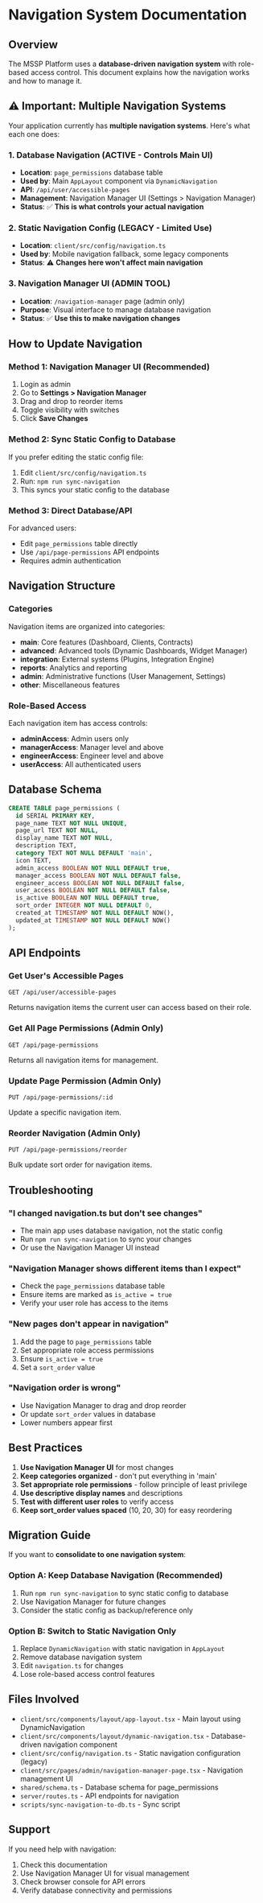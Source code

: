 # Navigation System Documentation

## Overview

The MSSP Platform uses a **database-driven navigation system** with role-based access control. This document explains how the navigation works and how to manage it.

## ⚠️ Important: Multiple Navigation Systems

Your application currently has **multiple navigation systems**. Here's what each one does:

### 1. **Database Navigation** (ACTIVE - Controls Main UI)
- **Location**: `page_permissions` database table
- **Used by**: Main `AppLayout` component via `DynamicNavigation`
- **API**: `/api/user/accessible-pages`
- **Management**: Navigation Manager UI (Settings > Navigation Manager)
- **Status**: ✅ **This is what controls your actual navigation**

### 2. **Static Navigation Config** (LEGACY - Limited Use)
- **Location**: `client/src/config/navigation.ts`
- **Used by**: Mobile navigation fallback, some legacy components
- **Status**: ⚠️ **Changes here won't affect main navigation**

### 3. **Navigation Manager UI** (ADMIN TOOL)
- **Location**: `/navigation-manager` page (admin only)
- **Purpose**: Visual interface to manage database navigation
- **Status**: ✅ **Use this to make navigation changes**

## How to Update Navigation

### Method 1: Navigation Manager UI (Recommended)
1. Login as admin
2. Go to **Settings > Navigation Manager**
3. Drag and drop to reorder items
4. Toggle visibility with switches
5. Click **Save Changes**

### Method 2: Sync Static Config to Database
If you prefer editing the static config file:

1. Edit `client/src/config/navigation.ts`
2. Run: `npm run sync-navigation`
3. This syncs your static config to the database

### Method 3: Direct Database/API
For advanced users:
- Edit `page_permissions` table directly
- Use `/api/page-permissions` API endpoints
- Requires admin authentication

## Navigation Structure

### Categories
Navigation items are organized into categories:

- **main**: Core features (Dashboard, Clients, Contracts)
- **advanced**: Advanced tools (Dynamic Dashboards, Widget Manager)
- **integration**: External systems (Plugins, Integration Engine)
- **reports**: Analytics and reporting
- **admin**: Administrative functions (User Management, Settings)
- **other**: Miscellaneous features

### Role-Based Access
Each navigation item has access controls:

- **adminAccess**: Admin users only
- **managerAccess**: Manager level and above
- **engineerAccess**: Engineer level and above  
- **userAccess**: All authenticated users

## Database Schema

```sql
CREATE TABLE page_permissions (
  id SERIAL PRIMARY KEY,
  page_name TEXT NOT NULL UNIQUE,
  page_url TEXT NOT NULL,
  display_name TEXT NOT NULL,
  description TEXT,
  category TEXT NOT NULL DEFAULT 'main',
  icon TEXT,
  admin_access BOOLEAN NOT NULL DEFAULT true,
  manager_access BOOLEAN NOT NULL DEFAULT false,
  engineer_access BOOLEAN NOT NULL DEFAULT false,
  user_access BOOLEAN NOT NULL DEFAULT false,
  is_active BOOLEAN NOT NULL DEFAULT true,
  sort_order INTEGER NOT NULL DEFAULT 0,
  created_at TIMESTAMP NOT NULL DEFAULT NOW(),
  updated_at TIMESTAMP NOT NULL DEFAULT NOW()
);
```

## API Endpoints

### Get User's Accessible Pages
```http
GET /api/user/accessible-pages
```
Returns navigation items the current user can access based on their role.

### Get All Page Permissions (Admin Only)
```http
GET /api/page-permissions
```
Returns all navigation items for management.

### Update Page Permission (Admin Only)
```http
PUT /api/page-permissions/:id
```
Update a specific navigation item.

### Reorder Navigation (Admin Only)
```http
PUT /api/page-permissions/reorder
```
Bulk update sort order for navigation items.

## Troubleshooting

### "I changed navigation.ts but don't see changes"
- The main app uses database navigation, not the static config
- Run `npm run sync-navigation` to sync your changes
- Or use the Navigation Manager UI instead

### "Navigation Manager shows different items than I expect"
- Check the `page_permissions` database table
- Ensure items are marked as `is_active = true`
- Verify your user role has access to the items

### "New pages don't appear in navigation"
1. Add the page to `page_permissions` table
2. Set appropriate role access permissions
3. Ensure `is_active = true`
4. Set a `sort_order` value

### "Navigation order is wrong"
- Use Navigation Manager to drag and drop reorder
- Or update `sort_order` values in database
- Lower numbers appear first

## Best Practices

1. **Use Navigation Manager UI** for most changes
2. **Keep categories organized** - don't put everything in 'main'
3. **Set appropriate role permissions** - follow principle of least privilege
4. **Use descriptive display names** and descriptions
5. **Test with different user roles** to verify access
6. **Keep sort_order values spaced** (10, 20, 30) for easy reordering

## Migration Guide

If you want to **consolidate to one navigation system**:

### Option A: Keep Database Navigation (Recommended)
1. Run `npm run sync-navigation` to sync static config to database
2. Use Navigation Manager for future changes
3. Consider the static config as backup/reference only

### Option B: Switch to Static Navigation Only
1. Replace `DynamicNavigation` with static navigation in `AppLayout`
2. Remove database navigation system
3. Edit `navigation.ts` for changes
4. Lose role-based access control features

## Files Involved

- `client/src/components/layout/app-layout.tsx` - Main layout using DynamicNavigation
- `client/src/components/layout/dynamic-navigation.tsx` - Database-driven navigation component
- `client/src/config/navigation.ts` - Static navigation configuration (legacy)
- `client/src/pages/admin/navigation-manager-page.tsx` - Navigation management UI
- `shared/schema.ts` - Database schema for page_permissions
- `server/routes.ts` - API endpoints for navigation
- `scripts/sync-navigation-to-db.ts` - Sync script

## Support

If you need help with navigation:
1. Check this documentation
2. Use Navigation Manager UI for visual management
3. Check browser console for API errors
4. Verify database connectivity and permissions 